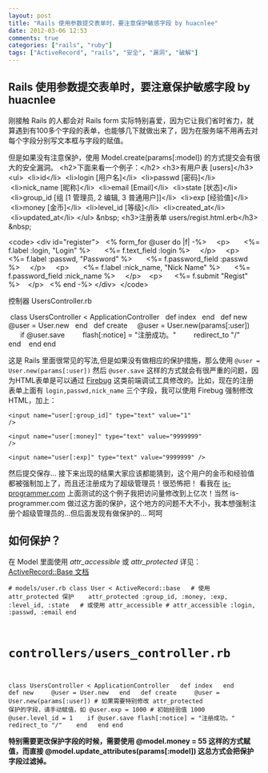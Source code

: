 ```yaml
---
layout: post
title: "Rails 使用参数提交表单时，要注意保护敏感字段 by huacnlee"
date: 2012-03-06 12:53
comments: true
categories: ["rails", "ruby"]
tags: ["ActiveRecord", "rails", "安全", "漏洞", "破解"]
---
```

## Rails 使用参数提交表单时，要注意保护敏感字段 by huacnlee
刚接触 Rails 的人都会对 Rails form 实际特别喜爱，因为它让我们省时省力，就算遇到有100多个字段的表单，也能够几下就做出来了，因为在服务端不用再去对每个字段分别写文本框与字段的赋值。

但是如果没有注意保护，使用 Model.create(params[:model]) 的方式提交会有很大的安全漏洞。
&lt;h2&gt;下面来看一个例子：&lt;/h2&gt;
&lt;h3&gt;有用户表 [users]&lt;/h3&gt;
&lt;ul&gt;
 &lt;li&gt;id&lt;/li&gt;
 &lt;li&gt;login [用户名]&lt;/li&gt;
 &lt;li&gt;passwd [密码]&lt;/li&gt;
 &lt;li&gt;nick_name [昵称]&lt;/li&gt;
 &lt;li&gt;email [Email]&lt;/li&gt;
 &lt;li&gt;state [状态]&lt;/li&gt;
 &lt;li&gt;group_id [组 [1 管理员, 2 编辑, 3 普通用户]]&lt;/li&gt;
 &lt;li&gt;exp [经验值]&lt;/li&gt;
 &lt;li&gt;money [金币]&lt;/li&gt;
 &lt;li&gt;level_id [等级]&lt;/li&gt;
 &lt;li&gt;created_at&lt;/li&gt;
 &lt;li&gt;updated_at&lt;/li&gt;
&lt;/ul&gt;
&amp;nbsp;
&lt;h3&gt;注册表单 users/regist.html.erb&lt;/h3&gt;
&amp;nbsp;

&lt;code&gt;
&lt;div id="register"&gt;
  &lt;% form_for @user do |f| -%&gt;
    &lt;p&gt;
      &lt;%= f.label :login, "Login" %&gt;
      &lt;%= f.text_field :login %&gt;
    &lt;/p&gt;
    &lt;p&gt;
      &lt;%= f.label :passwd, "Password" %&gt;
      &lt;%= f.password_field :passwd %&gt;
    &lt;/p&gt;
    &lt;p&gt;
      &lt;%= f.label :nick_name, "Nick Name" %&gt;
      &lt;%= f.password_field :nick_name %&gt;
    &lt;/p&gt;
   &lt;p&gt;
     &lt;%= f.submit "Regist" %&gt;
   &lt;/p&gt;
  &lt;% end -%&gt;
&lt;/div&gt; 
&lt;/code&gt;

控制器 UsersController.rb

 class UsersController &lt; ApplicationController
  def index
  end
  def new
    @user = User.new
  end
  def create
    @user = User.new(params[:user])
      if @user.save
        flash[:notice] = "注册成功。"
        redirect_to "/"
      end
   end
end

这是 Rails 里面很常见的写法,但是如果没有做相应的保护措施，那么使用 <code>@user = User.new(params[:user])</code> 然后 <code>@user.save</code> 这样的方式就会有很严重的问题，因为HTML表单是可以通过 <a href="http://www.getfirebug.com/">Firebug</a> 这类前端调试工具修改的。比如，现在的注册表单上面有 <code>login,passwd,nick_name</code> 三个字段，我可以使用 Firebug 强制修改HTML，加上：

<code>&lt;input name="user[:group_id]" type="text" value="1" /&gt;</code>

<code>&lt;input name="user[:money]" type="text" value="9999999" /&gt;</code>

<code>&lt;input name="user[:exp]" type="text" value="9999999" /&gt; </code>

然后提交保存… 接下来出现的结果大家应该都能猜到，这个用户的金币和经验值都被强制加上了，而且还注册成为了超级管理员！很恐怖把！ 看我在 <a href="http://pasite.is-programmer.com/posts/15200.html">is-programmer.com</a> 上面测试的这个例子我把访问量修改到上亿次！当然 is-programmer.com 做过这方面的保护，这个地方的问题不大不小，我本想强制注册个超级管理员的…但后面发现有做保护的… 呵呵
<h2>如何保护？</h2>
在 Model 里面使用 <em>attr_accessible</em> 或 <em>attr_protected</em> 详见：<a href="http://api.rubyonrails.org/classes/ActiveRecord/Base.html#M002280">ActiveRecord::Base 文档</a>

<code># models/user.rb class
User &lt; ActiveRecord::base
  # 使用 attr_protected 保护
   attr_protected :group_id, :money, :exp, :level_id, :state   # 或使用 attr_accessible # attr_accessible :login, :passwd, :email
end
# controllers/users_controller.rb
class UsersController &lt; ApplicationController
  def index
  end
  def new
    @user = User.new
  end
  def create
    @user = User.new(params[:user]) # 如果需要特别修改 attr_protected 保护的字段，请手动赋值，如 @user.exp = 1000 # 初始经验值 1000
   @user.level_id = 1
   if @user.save flash[:notice] = "注册成功。"
     redirect_to "/"
   end
  end
end </code>

<strong>特别需要更改保护字段的时候，需要使用 @model.money = 55 这样的方式赋值，而直接 @model.update_attributes(params[:model]) 这总方式会把保护字段过滤掉。</strong>
